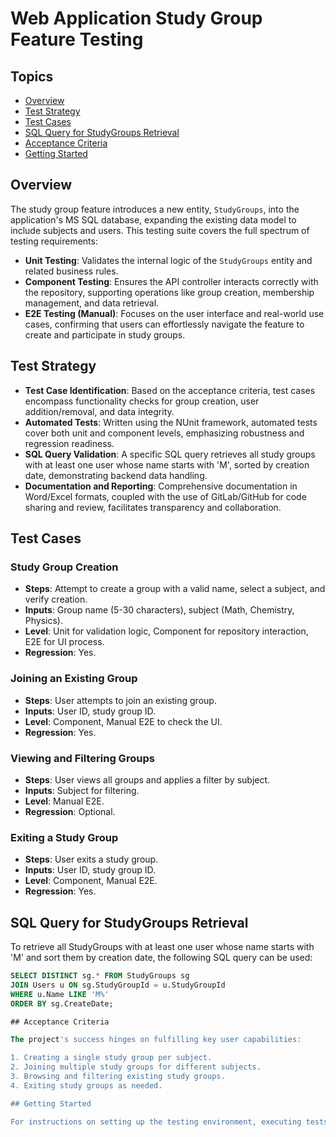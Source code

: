 # Web Application Study Group Feature Testing

## Topics
- [Overview](#overview)
- [Test Strategy](#test-strategy)
- [Test Cases](#test-cases)
- [SQL Query for StudyGroups Retrieval](#sql-query-for-studygroups-retrieval)
- [Acceptance Criteria](#acceptance-criteria)
- [Getting Started](#getting-started)

## Overview

The study group feature introduces a new entity, `StudyGroups`, into the application's MS SQL database, expanding the existing data model to include subjects and users. This testing suite covers the full spectrum of testing requirements:

- **Unit Testing**: Validates the internal logic of the `StudyGroups` entity and related business rules.
- **Component Testing**: Ensures the API controller interacts correctly with the repository, supporting operations like group creation, membership management, and data retrieval.
- **E2E Testing (Manual)**: Focuses on the user interface and real-world use cases, confirming that users can effortlessly navigate the feature to create and participate in study groups.

## Test Strategy

- **Test Case Identification**: Based on the acceptance criteria, test cases encompass functionality checks for group creation, user addition/removal, and data integrity.
- **Automated Tests**: Written using the NUnit framework, automated tests cover both unit and component levels, emphasizing robustness and regression readiness.
- **SQL Query Validation**: A specific SQL query retrieves all study groups with at least one user whose name starts with 'M', sorted by creation date, demonstrating backend data handling.
- **Documentation and Reporting**: Comprehensive documentation in Word/Excel formats, coupled with the use of GitLab/GitHub for code sharing and review, facilitates transparency and collaboration.

## Test Cases

### Study Group Creation
- **Steps**: Attempt to create a group with a valid name, select a subject, and verify creation.
- **Inputs**: Group name (5-30 characters), subject (Math, Chemistry, Physics).
- **Level**: Unit for validation logic, Component for repository interaction, E2E for UI process.
- **Regression**: Yes.

### Joining an Existing Group
- **Steps**: User attempts to join an existing group.
- **Inputs**: User ID, study group ID.
- **Level**: Component, Manual E2E to check the UI.
- **Regression**: Yes.

### Viewing and Filtering Groups
- **Steps**: User views all groups and applies a filter by subject.
- **Inputs**: Subject for filtering.
- **Level**: Manual E2E.
- **Regression**: Optional.

### Exiting a Study Group
- **Steps**: User exits a study group.
- **Inputs**: User ID, study group ID.
- **Level**: Component, Manual E2E.
- **Regression**: Yes.

## SQL Query for StudyGroups Retrieval

To retrieve all StudyGroups with at least one user whose name starts with 'M' and sort them by creation date, the following SQL query can be used:

```sql
SELECT DISTINCT sg.* FROM StudyGroups sg
JOIN Users u ON sg.StudyGroupId = u.StudyGroupId
WHERE u.Name LIKE 'M%'
ORDER BY sg.CreateDate;

## Acceptance Criteria

The project's success hinges on fulfilling key user capabilities:

1. Creating a single study group per subject.
2. Joining multiple study groups for different subjects.
3. Browsing and filtering existing study groups.
4. Exiting study groups as needed.

## Getting Started

For instructions on setting up the testing environment, executing tests, and contributing to this project, please refer to the README.md file.
